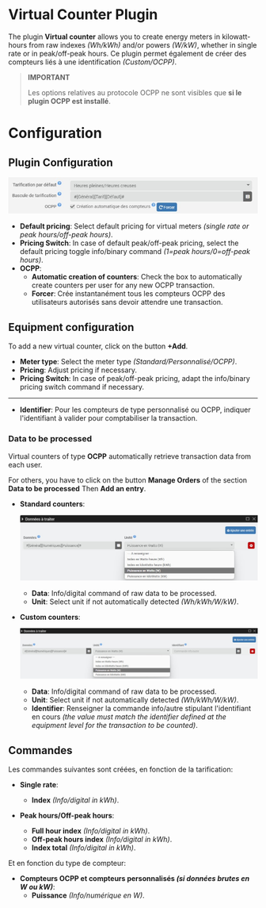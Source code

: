 # Virtual Counter Plugin

The plugin **Virtual counter** allows you to create energy meters in kilowatt-hours from raw indexes *(Wh/kWh)* and/or powers *(W/kW)*, whether in single rate or in peak/off-peak hours. Ce plugin permet également de créer des compteurs liés à une identification *(Custom/OCPP)*.

>**IMPORTANT**
>
>Les options relatives au protocole OCPP ne sont visibles que **si le plugin OCPP est installé**.

# Configuration

## Plugin Configuration

![Plugin Configuration](../images/config_plugin.jpg)

- **Default pricing**: Select default pricing for virtual meters *(single rate or peak hours/off-peak hours)*.
- **Pricing Switch**: In case of default peak/off-peak pricing, select the default pricing toggle info/binary command *(1=peak hours/0=off-peak hours)*.
- **OCPP**:
  - **Automatic creation of counters**: Check the box to automatically create counters per user for any new OCPP transaction.
  - **Forcer**: Crée instantanément tous les compteurs OCPP des utilisateurs autorisés sans devoir attendre une transaction.

## Equipment configuration

To add a new virtual counter, click on the button **+Add**.

- **Meter type**: Select the meter type *(Standard/Personnalisé/OCPP)*.
- **Pricing**: Adjust pricing if necessary.
- **Pricing Switch**: In case of peak/off-peak pricing, adapt the info/binary pricing switch command if necessary.

---

- **Identifier**: Pour les compteurs de type personnalisé ou OCPP, indiquer l'identifiant à valider pour comptabiliser la transaction.

### Data to be processed

Virtual counters of type **OCPP** automatically retrieve transaction data from each user.

For others, you have to click on the button **Manage Orders** of the section **Data to be processed** Then **Add an entry**.

- **Standard counters**:

  ![Data compteur standard](../images/default_input.jpg)

	- **Data**: Info/digital command of raw data to be processed.
	- **Unit**: Select unit if not automatically detected *(Wh/kWh/W/kW)*.

- **Custom counters**:

  ![Data compteur personnalisé](../images/custom_input.jpg)

	- **Data**: Info/digital command of raw data to be processed.
	- **Unit**: Select unit if not automatically detected *(Wh/kWh/W/kW)*.
	- **Identifier**: Renseigner la commande info/autre stipulant l'identifiant en cours *(the value must match the identifier defined at the equipment level for the transaction to be counted)*.

## Commandes

Les commandes suivantes sont créées, en fonction de la tarification:

- **Single rate**:
  - **Index** *(Info/digital in kWh)*.

- **Peak hours/Off-peak hours**:
  - **Full hour index** *(Info/digital in kWh)*.
  - **Off-peak hours index** *(Info/digital in kWh)*.
  - **Index total** *(Info/digital in kWh)*.

Et en fonction du type de compteur:

- **Compteurs OCPP et compteurs personnalisés *(si données brutes en W ou kW)***:
  - **Puissance** *(Info/numérique en W)*.
